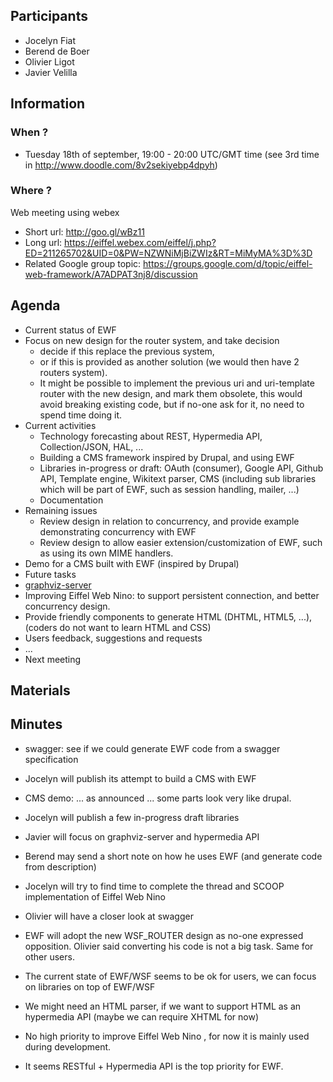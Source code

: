 ## Participants

* Jocelyn Fiat
* Berend de Boer
* Olivier Ligot
* Javier Velilla

## Information

### When ?
* Tuesday 18th of september, 19:00 - 20:00 UTC/GMT time (see 3rd time in http://www.doodle.com/8v2sekiyebp4dpyh)

### Where ?
Web meeting using webex

* Short url: http://goo.gl/wBz11
* Long url: https://eiffel.webex.com/eiffel/j.php?ED=211265702&UID=0&PW=NZWNiMjBiZWIz&RT=MiMyMA%3D%3D 
* Related Google group topic: https://groups.google.com/d/topic/eiffel-web-framework/A7ADPAT3nj8/discussion

## Agenda

* Current status of EWF
 * Focus on new design for the router system, and take decision
   * decide if this replace the previous system, 
   * or if this is provided as another solution (we would then have 2 routers system).
   * It might be possible to implement the previous uri and uri-template router with the new design, and mark them obsolete, this would avoid breaking existing code, but if no-one ask for it, no need to spend time doing it.
 * Current activities
   * Technology forecasting about REST, Hypermedia API, Collection/JSON, HAL, ...
   * Building a CMS framework inspired by Drupal, and using EWF
   * Libraries in-progress or draft: OAuth (consumer), Google API, Github API, Template engine, Wikitext parser, CMS (including sub libraries which will be part of EWF, such as session handling, mailer, ...)
   * Documentation
 * Remaining issues
   * Review design in relation to concurrency, and provide example demonstrating concurrency with EWF
   * Review design to allow easier extension/customization of EWF, such as using its own MIME handlers.
 * Demo for a CMS built with EWF (inspired by Drupal)
* Future tasks
 * [graphviz-server](https://github.com/EiffelWebFramework/graphviz-server)
 * Improving Eiffel Web Nino: to support persistent connection, and better concurrency design.
 * Provide friendly components to generate HTML (DHTML, HTML5, ...), (coders do not want to learn HTML and 
CSS)
* Users feedback, suggestions and requests
 * ...
* Next meeting

## Materials

## Minutes
* swagger: see if we could generate EWF code from a swagger specification
* Jocelyn will publish its attempt to build a CMS with EWF
 * CMS demo: ... as announced ... some parts look very like drupal. 
* Jocelyn will publish a few in-progress draft libraries
* Javier will focus on graphviz-server and hypermedia API
* Berend may send a short note on how he uses EWF (and generate code from description)
* Jocelyn will try to find time to complete the thread and SCOOP implementation of Eiffel Web Nino
* Olivier will have a closer look at swagger
* EWF will adopt the new WSF_ROUTER design as no-one expressed opposition. Olivier said converting his code is not a big task. Same for other users.
* The current state of EWF/WSF seems to be ok for users, we can focus on libraries on top of EWF/WSF
* We might need an HTML parser, if we want to support HTML as an hypermedia API  (maybe we can require XHTML for now)
* No high priority to improve Eiffel Web Nino , for now it is mainly used during development.

* It seems RESTful + Hypermedia API is the top priority for EWF.

